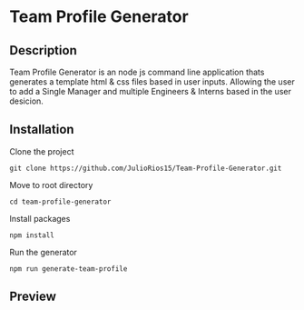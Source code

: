 # Team Profile Generator

## Description
Team Profile Generator is an node js command line application thats generates a template html & css files
based in user inputs. Allowing the user to add a Single Manager and multiple Engineers & Interns based in the 
user desicion.

## Installation
Clone the project
```
git clone https://github.com/JulioRios15/Team-Profile-Generator.git
```

Move to root directory
```
cd team-profile-generator
```
Install packages

```
npm install
```

Run the generator

```
npm run generate-team-profile
```

## Preview

